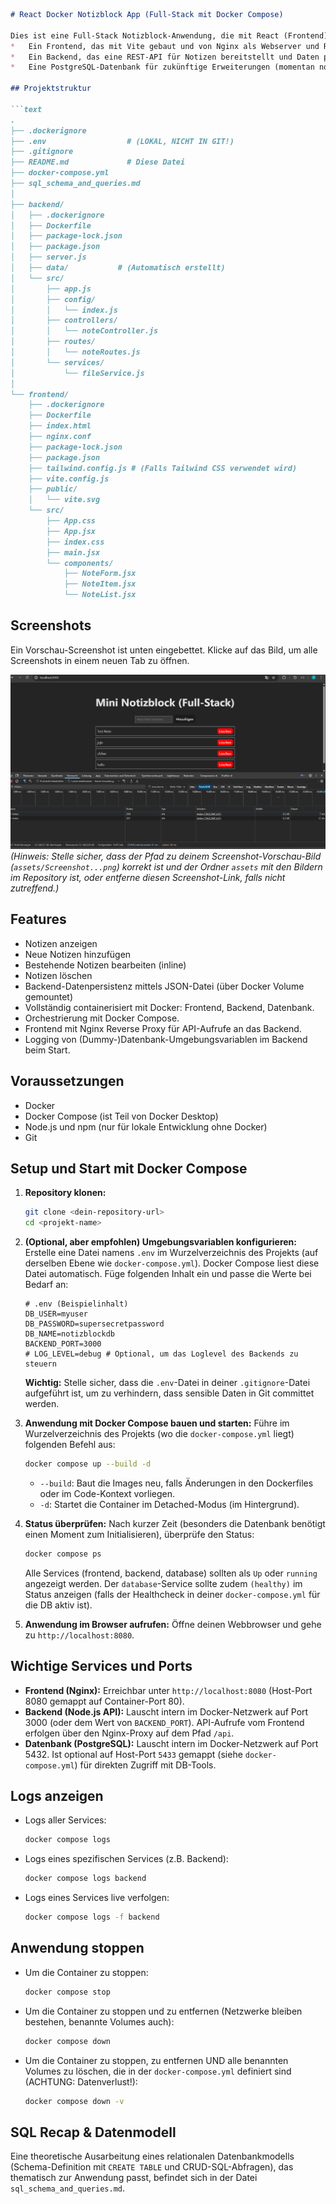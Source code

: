 ```markdown
# React Docker Notizblock App (Full-Stack mit Docker Compose)

Dies ist eine Full-Stack Notizblock-Anwendung, die mit React (Frontend) und Node.js/Express (Backend) erstellt wurde. Die gesamte Anwendung wird mit Docker Compose orchestriert und beinhaltet:
*   Ein Frontend, das mit Vite gebaut und von Nginx als Webserver und Reverse Proxy ausgeliefert wird.
*   Ein Backend, das eine REST-API für Notizen bereitstellt und Daten persistent in einer JSON-Datei speichert.
*   Eine PostgreSQL-Datenbank für zukünftige Erweiterungen (momentan noch nicht aktiv vom Backend genutzt, aber die Zugangsdaten werden geloggt).

## Projektstruktur

```text
.
├── .dockerignore
├── .env                  # (LOKAL, NICHT IN GIT!)
├── .gitignore
├── README.md             # Diese Datei
├── docker-compose.yml
├── sql_schema_and_queries.md
│
├── backend/
│   ├── .dockerignore
│   ├── Dockerfile
│   ├── package-lock.json
│   ├── package.json
│   ├── server.js
│   ├── data/           # (Automatisch erstellt)
│   └── src/
│       ├── app.js
│       ├── config/
│       │   └── index.js
│       ├── controllers/
│       │   └── noteController.js
│       ├── routes/
│       │   └── noteRoutes.js
│       └── services/
│           └── fileService.js
│
└── frontend/
    ├── .dockerignore
    ├── Dockerfile
    ├── index.html
    ├── nginx.conf
    ├── package-lock.json
    ├── package.json
    ├── tailwind.config.js # (Falls Tailwind CSS verwendet wird)
    ├── vite.config.js
    ├── public/
    │   └── vite.svg
    └── src/
        ├── App.css
        ├── App.jsx
        ├── index.css
        ├── main.jsx
        └── components/
            ├── NoteForm.jsx
            ├── NoteItem.jsx
            └── NoteList.jsx
```

## Screenshots

Ein Vorschau-Screenshot ist unten eingebettet. Klicke auf das Bild, um alle Screenshots in einem neuen Tab zu öffnen.

[![Vorschau-Screenshot](assets/Screenshot%202025-05-07%20162916.png)](assets/)
*(Hinweis: Stelle sicher, dass der Pfad zu deinem Screenshot-Vorschau-Bild (`assets/Screenshot...png`) korrekt ist und der Ordner `assets` mit den Bildern im Repository ist, oder entferne diesen Screenshot-Link, falls nicht zutreffend.)*


## Features

*   Notizen anzeigen
*   Neue Notizen hinzufügen
*   Bestehende Notizen bearbeiten (inline)
*   Notizen löschen
*   Backend-Datenpersistenz mittels JSON-Datei (über Docker Volume gemountet)
*   Vollständig containerisiert mit Docker: Frontend, Backend, Datenbank.
*   Orchestrierung mit Docker Compose.
*   Frontend mit Nginx Reverse Proxy für API-Aufrufe an das Backend.
*   Logging von (Dummy-)Datenbank-Umgebungsvariablen im Backend beim Start.

## Voraussetzungen

*   Docker
*   Docker Compose (ist Teil von Docker Desktop)
*   Node.js und npm (nur für lokale Entwicklung ohne Docker)
*   Git

## Setup und Start mit Docker Compose

1.  **Repository klonen:**
    ```bash
    git clone <dein-repository-url>
    cd <projekt-name>
    ```
2.  **(Optional, aber empfohlen) Umgebungsvariablen konfigurieren:**
    Erstelle eine Datei namens `.env` im Wurzelverzeichnis des Projekts (auf derselben Ebene wie `docker-compose.yml`). Docker Compose liest diese Datei automatisch.
    Füge folgenden Inhalt ein und passe die Werte bei Bedarf an:
    ```env
    # .env (Beispielinhalt)
    DB_USER=myuser
    DB_PASSWORD=supersecretpassword
    DB_NAME=notizblockdb
    BACKEND_PORT=3000
    # LOG_LEVEL=debug # Optional, um das Loglevel des Backends zu steuern
    ```
    **Wichtig:** Stelle sicher, dass die `.env`-Datei in deiner `.gitignore`-Datei aufgeführt ist, um zu verhindern, dass sensible Daten in Git committet werden.

3.  **Anwendung mit Docker Compose bauen und starten:**
    Führe im Wurzelverzeichnis des Projekts (wo die `docker-compose.yml` liegt) folgenden Befehl aus:
    ```bash
    docker compose up --build -d
    ```
    *   `--build`: Baut die Images neu, falls Änderungen in den Dockerfiles oder im Code-Kontext vorliegen.
    *   `-d`: Startet die Container im Detached-Modus (im Hintergrund).

4.  **Status überprüfen:**
    Nach kurzer Zeit (besonders die Datenbank benötigt einen Moment zum Initialisieren), überprüfe den Status:
    ```bash
    docker compose ps
    ```
    Alle Services (frontend, backend, database) sollten als `Up` oder `running` angezeigt werden. Der `database`-Service sollte zudem `(healthy)` im Status anzeigen (falls der Healthcheck in deiner `docker-compose.yml` für die DB aktiv ist).

5.  **Anwendung im Browser aufrufen:**
    Öffne deinen Webbrowser und gehe zu `http://localhost:8080`.

## Wichtige Services und Ports

*   **Frontend (Nginx):** Erreichbar unter `http://localhost:8080` (Host-Port 8080 gemappt auf Container-Port 80).
*   **Backend (Node.js API):** Lauscht intern im Docker-Netzwerk auf Port 3000 (oder dem Wert von `BACKEND_PORT`). API-Aufrufe vom Frontend erfolgen über den Nginx-Proxy auf dem Pfad `/api`.
*   **Datenbank (PostgreSQL):** Lauscht intern im Docker-Netzwerk auf Port 5432. Ist optional auf Host-Port `5433` gemappt (siehe `docker-compose.yml`) für direkten Zugriff mit DB-Tools.

## Logs anzeigen

*   Logs aller Services:
    ```bash
    docker compose logs
    ```
*   Logs eines spezifischen Services (z.B. Backend):
    ```bash
    docker compose logs backend
    ```
*   Logs eines Services live verfolgen:
    ```bash
    docker compose logs -f backend
    ```

## Anwendung stoppen

*   Um die Container zu stoppen:
    ```bash
    docker compose stop
    ```
*   Um die Container zu stoppen und zu entfernen (Netzwerke bleiben bestehen, benannte Volumes auch):
    ```bash
    docker compose down
    ```
*   Um die Container zu stoppen, zu entfernen UND alle benannten Volumes zu löschen, die in der `docker-compose.yml` definiert sind (ACHTUNG: Datenverlust!):
    ```bash
    docker compose down -v
    ```

## SQL Recap & Datenmodell

Eine theoretische Ausarbeitung eines relationalen Datenbankmodells (Schema-Definition mit `CREATE TABLE` und CRUD-SQL-Abfragen), das thematisch zur Anwendung passt, befindet sich in der Datei `sql_schema_and_queries.md`.
```